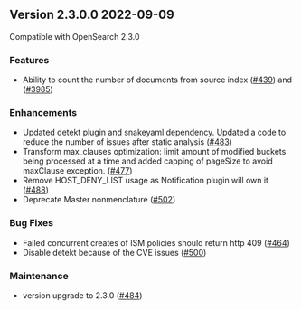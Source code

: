 ## Version 2.3.0.0 2022-09-09

Compatible with OpenSearch 2.3.0

### Features
* Ability to count the number of documents from source index ([#439](https://github.com/opensearch-project/index-management/pull/439)) and ([#3985](https://github.com/opensearch-project/OpenSearch/pull/3985))

### Enhancements
* Updated detekt plugin and snakeyaml dependency. Updated a code to reduce the number of issues after static analysis ([#483](https://github.com/opensearch-project/index-management/pull/483))
* Transform max_clauses optimization: limit amount of modified buckets being processed at a time and added capping of pageSize to avoid maxClause exception.  ([#477](https://github.com/opensearch-project/index-management/pull/477))
* Remove HOST_DENY_LIST usage as Notification plugin will own it ([#488](https://github.com/opensearch-project/index-management/pull/488))
* Deprecate Master nonmenclature ([#502](https://github.com/opensearch-project/index-management/pull/502))

### Bug Fixes
* Failed concurrent creates of ISM policies should return http 409 ([#464](https://github.com/opensearch-project/index-management/pull/464))
* Disable detekt because of the CVE issues ([#500](https://github.com/opensearch-project/index-management/pull/500))

### Maintenance
* version upgrade to 2.3.0 ([#484](https://github.com/opensearch-project/index-management/pull/484))